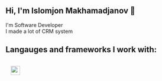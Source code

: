 ## Hi, I'm Islomjon Makhamadjanov 👋
I'm Software Developer <br/>
I made a lot of CRM system

## Langauges and frameworks I work with:

<code>
  <img src="[https://icons8.com/icon/13441/python](https://w7.pngwing.com/pngs/792/780/png-transparent-python-computer-icons-tutorial-computer-programming-social-icons-miscellaneous-angle-text-thumbnail.png)https://w7.pngwing.com/pngs/792/780/png-transparent-python-computer-icons-tutorial-computer-programming-social-icons-miscellaneous-angle-text-thumbnail.png" width="25"/>
</code>
